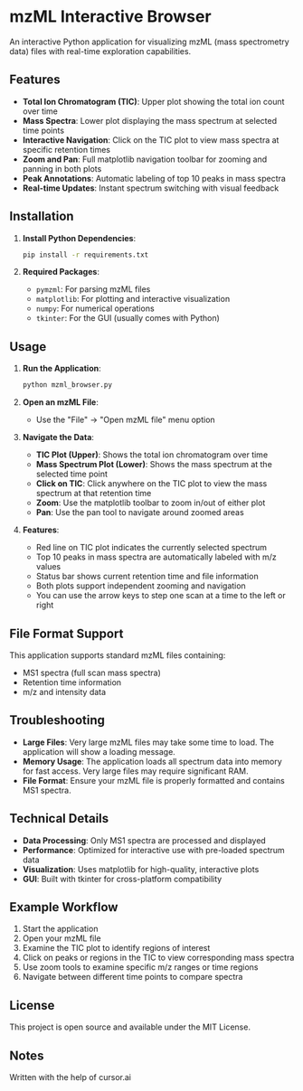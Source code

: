 # mzML Interactive Browser

An interactive Python application for visualizing mzML (mass spectrometry data) files with real-time exploration capabilities.



## Features

- **Total Ion Chromatogram (TIC)**: Upper plot showing the total ion count over time
- **Mass Spectra**: Lower plot displaying the mass spectrum at selected time points
- **Interactive Navigation**: Click on the TIC plot to view mass spectra at specific retention times
- **Zoom and Pan**: Full matplotlib navigation toolbar for zooming and panning in both plots
- **Peak Annotations**: Automatic labeling of top 10 peaks in mass spectra
- **Real-time Updates**: Instant spectrum switching with visual feedback

## Installation

1. **Install Python Dependencies**:
   ```bash
   pip install -r requirements.txt
   ```

2. **Required Packages**:
   - `pymzml`: For parsing mzML files
   - `matplotlib`: For plotting and interactive visualization
   - `numpy`: For numerical operations
   - `tkinter`: For the GUI (usually comes with Python)

## Usage

1. **Run the Application**:
   ```bash
   python mzml_browser.py
   ```

2. **Open an mzML File**:
   - Use the "File" → "Open mzML file" menu option

3. **Navigate the Data**:
   - **TIC Plot (Upper)**: Shows the total ion chromatogram over time
   - **Mass Spectrum Plot (Lower)**: Shows the mass spectrum at the selected time point
   - **Click on TIC**: Click anywhere on the TIC plot to view the mass spectrum at that retention time
   - **Zoom**: Use the matplotlib toolbar to zoom in/out of either plot
   - **Pan**: Use the pan tool to navigate around zoomed areas

4. **Features**:
   - Red line on TIC plot indicates the currently selected spectrum
   - Top 10 peaks in mass spectra are automatically labeled with m/z values
   - Status bar shows current retention time and file information
   - Both plots support independent zooming and navigation
   - You can use the arrow keys to step one scan at a time to the left or right

## File Format Support

This application supports standard mzML files containing:
- MS1 spectra (full scan mass spectra)
- Retention time information
- m/z and intensity data

## Troubleshooting

- **Large Files**: Very large mzML files may take some time to load. The application will show a loading message.
- **Memory Usage**: The application loads all spectrum data into memory for fast access. Very large files may require significant RAM.
- **File Format**: Ensure your mzML file is properly formatted and contains MS1 spectra.

## Technical Details

- **Data Processing**: Only MS1 spectra are processed and displayed
- **Performance**: Optimized for interactive use with pre-loaded spectrum data
- **Visualization**: Uses matplotlib for high-quality, interactive plots
- **GUI**: Built with tkinter for cross-platform compatibility

## Example Workflow

1. Start the application
2. Open your mzML file
3. Examine the TIC plot to identify regions of interest
4. Click on peaks or regions in the TIC to view corresponding mass spectra
5. Use zoom tools to examine specific m/z ranges or time regions
6. Navigate between different time points to compare spectra

## License

This project is open source and available under the MIT License.

## Notes

Written with the help of cursor.ai
